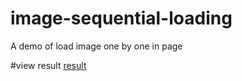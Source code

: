 # image-sequential-loading
A demo of load image one by one in page

#view result
[result](http://i3.tietuku.com/b8fcd887ea0878f3.png)